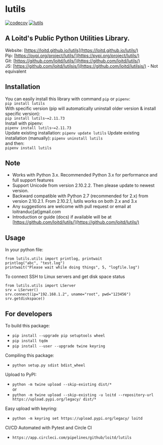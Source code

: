 # lutils
[![codecov](https://codecov.io/gh/loitd/lutils/branch/master/graph/badge.svg)](https://codecov.io/gh/loitd/lutils)
[![lutils](https://circleci.com/gh/loitd/lutils.svg?style=svg)](https://circleci.com/gh/loitd/lutils)
## A Loitd's Public Python Utilities Library. 
Website: [https://loitd.github.io/lutils](https://loitd.github.io/lutils/)  
Pip: [https://pypi.org/project/lutils/](https://pypi.org/project/lutils/)  
Git: [https://github.com/loitd/lutils/](https://github.com/loitd/lutils/)  
JS: [https://github.com/loitd/lutilsjs/](https://github.com/loitd/lutilsjs/) - Not equivalent  
## Installation
You can easily install this library with command `pip` or `pipenv`:  
`pip install lutils`  
With specific version (pip will automatically uninstall older version & install specific version):  
`pip install lutils~=2.11.73`  
Install with pipenv:  
`pipenv install lutils~=2.11.73`  
Update existing installation:
`pipenv update lutils`
Update existing installation (manually):
`pipenv uninstall lutils`  
and then:  
`pipenv install lutils`  
## Note
- Works with Python 3.x. Recommended Python 3.x for performance and full support features
- Support Unicode from version 2.10.2.2. Then please update to newest version.
- Backward compatible with Python 2.7 (recommended for 2.x) from version 2.10.2.1. From 2.10.2.1, lutils works on both 2.x and 3.x
- Any suggestions are welcome with pull request or email at loitranduc[at]gmail.com
- Introduction or guide (docs) if available will be at [https://github.com/loitd/lutils/](https://github.com/loitd/lutils/)  

## Usage
In your python file:  
~~~
from lutils.utils import printlog, printwait
printlog("abc", "test.log")
printwait("Please wait while doing things", 5, "logfile.log")
~~~

To connect SSH to Linux servers and get disk space status
~~~
from lutils.utils import LServer
srv = LServer()
srv.connect(ip="192.168.1.2", uname="root", pwd="123456")
srv.getdiskspace()
~~~

## For developers
To build this package:  
* `pip install --upgrade pip setuptools wheel`
* `pip install tqdm`
* `pip install --user --upgrade twine keyring`  

Compiling this package:  
* `python setup.py sdist bdist_wheel`  

Upload to PyPI:  
* `python -m twine upload --skip-existing dist/*`  
or
* `python -m twine upload --skip-existing -u loitd --repository-url https://upload.pypi.org/legacy/ dist/*`  

Easy upload with keyring:  
* `python -m keyring set https://upload.pypi.org/legacy/ loitd`

CI/CD Automated with Pytest and Circle CI
* `https://app.circleci.com/pipelines/github/loitd/lutils`